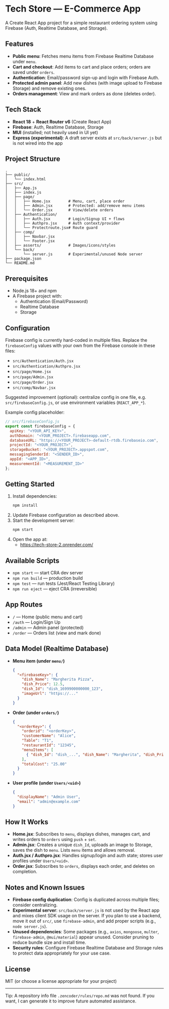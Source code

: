 # Tech Store — E-Commerce App

A Create React App project for a simple restaurant ordering system using Firebase (Auth, Realtime Database, and Storage).

## Features
- **Public menu**: Fetches menu items from Firebase Realtime Database under `menu`.
- **Cart and checkout**: Add items to cart and place orders; orders are saved under `orders`.
- **Authentication**: Email/password sign-up and login with Firebase Auth.
- **Protected admin panel**: Add new dishes (with image upload to Firebase Storage) and remove existing ones.
- **Orders management**: View and mark orders as done (deletes order).

## Tech Stack
- **React 18** + **React Router v6** (Create React App)
- **Firebase**: Auth, Realtime Database, Storage
- **MUI** (installed; not heavily used in UI yet)
- **Express (experimental)**: A draft server exists at `src/back/server.js` but is not wired into the app

## Project Structure
```
.
├── public/
│   └── index.html
├── src/
│   ├── App.js
│   ├── index.js
│   ├── page/
│   │   ├── Home.jsx        # Menu, cart, place order
│   │   ├── Admin.jsx       # Protected: add/remove menu items
│   │   └── Order.jsx       # View/delete orders
│   ├── Authentication/
│   │   ├── Auth.jsx        # Login/Signup UI + flows
│   │   ├── Authpro.jsx     # Auth context/provider
│   │   └── Protectroute.jsx# Route guard
│   ├── comp/
│   │   ├── Navbar.jsx
│   │   └── Footer.jsx
│   ├── asserts/            # Images/icons/styles
│   └── back/
│       └── server.js       # Experimental/unused Node server
├── package.json
└── README.md
```

## Prerequisites
- Node.js 18+ and npm
- A Firebase project with:
  - Authentication (Email/Password)
  - Realtime Database
  - Storage

## Configuration
Firebase config is currently hard-coded in multiple files. Replace the `firebaseConfig` values with your own from the Firebase console in these files:
- `src/Authentication/Auth.jsx`
- `src/Authentication/Authpro.jsx`
- `src/page/Home.jsx`
- `src/page/Admin.jsx`
- `src/page/Order.jsx`
- `src/comp/Navbar.jsx`

Suggested improvement (optional): centralize config in one file, e.g. `src/firebaseConfig.js`, or use environment variables (`REACT_APP_*`).

Example config placeholder:
```js
// src/firebaseConfig.js
export const firebaseConfig = {
  apiKey: "<YOUR_API_KEY>",
  authDomain: "<YOUR_PROJECT>.firebaseapp.com",
  databaseURL: "https://<YOUR_PROJECT>-default-rtdb.firebaseio.com",
  projectId: "<YOUR_PROJECT>",
  storageBucket: "<YOUR_PROJECT>.appspot.com",
  messagingSenderId: "<SENDER_ID>",
  appId: "<APP_ID>",
  measurementId: "<MEASUREMENT_ID>"
};
```

## Getting Started
1. Install dependencies:
   ```bash
   npm install
   ```
2. Update Firebase configuration as described above.
3. Start the development server:
   ```bash
   npm start
   ```
4. Open the app at:
   - https://tech-store-2.onrender.com/

## Available Scripts
- `npm start` — start CRA dev server
- `npm run build` — production build
- `npm test` — run tests (Jest/React Testing Library)
- `npm run eject` — eject CRA (irreversible)

## App Routes
- `/` — Home (public menu and cart)
- `/auth` — Login/Sign Up
- `/admin` — Admin panel (protected)
- `/order` — Orders list (view and mark done)

## Data Model (Realtime Database)
- **Menu item (under `menu/`)**
  ```json
  {
    "<firebaseKey>": {
      "dish_Name": "Margherita Pizza",
      "dish_Price": 12.5,
      "dish_Id": "dish_1699900000000_123",
      "imageUrl": "https://..."
    }
  }
  ```
- **Order (under `orders/`)**
  ```json
  {
    "<orderKey>": {
      "orderid": "<orderKey>",
      "customerName": "Alice",
      "Table": "T1",
      "restaurantId": "12345",
      "menuItems": [
        { "dish_Id": "dish_...", "dish_Name": "Margherita", "dish_Price": 12.5, "quantity": 2 }
      ],
      "totalCost": "25.00"
    }
  }
  ```
- **User profile (under `Users/<uid>`)**
  ```json
  {
    "displayName": "Admin User",
    "email": "admin@example.com"
  }
  ```

## How It Works
- **Home.jsx**: Subscribes to `menu`, displays dishes, manages cart, and writes orders to `orders` using `push` + `set`.
- **Admin.jsx**: Creates a unique `dish_Id`, uploads an image to Storage, saves the dish to `menu`. Lists `menu` items and allows removal.
- **Auth.jsx / Authpro.jsx**: Handles signup/login and auth state; stores user profiles under `Users/<uid>`.
- **Order.jsx**: Subscribes to `orders`, displays each order, and deletes on completion.

## Notes and Known Issues
- **Firebase config duplication**: Config is duplicated across multiple files; consider centralizing.
- **Experimental server**: `src/back/server.js` is not used by the React app and mixes client SDK usage on the server. If you plan to use a backend, move it out of `src/`, use `firebase-admin`, and add proper scripts (e.g., `node server.js`).
- **Unused dependencies**: Some packages (e.g., `axios`, `mongoose`, `multer`, `firebase-admin`, `@mui/material`) appear unused. Consider pruning to reduce bundle size and install time.
- **Security rules**: Configure Firebase Realtime Database and Storage rules to protect data appropriately for your use case.

## License
MIT (or choose a license appropriate for your project)

---

Tip: A repository info file `.zencoder/rules/repo.md` was not found. If you want, I can generate it to improve future automated assistance.